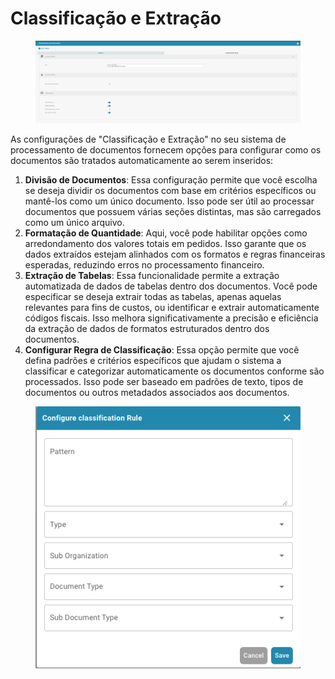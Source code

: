 # Classificação e Extração

<figure><img src="../../../.gitbook/assets/Bildschirmfoto 2024-05-08 um 11.10.49.png" alt=""><figcaption></figcaption></figure>

As configurações de "Classificação e Extração" no seu sistema de processamento de documentos fornecem opções para configurar como os documentos são tratados automaticamente ao serem inseridos:

1. **Divisão de Documentos**: Essa configuração permite que você escolha se deseja dividir os documentos com base em critérios específicos ou mantê-los como um único documento. Isso pode ser útil ao processar documentos que possuem várias seções distintas, mas são carregados como um único arquivo.
2. **Formatação de Quantidade**: Aqui, você pode habilitar opções como arredondamento dos valores totais em pedidos. Isso garante que os dados extraídos estejam alinhados com os formatos e regras financeiras esperadas, reduzindo erros no processamento financeiro.
3. **Extração de Tabelas**: Essa funcionalidade permite a extração automatizada de dados de tabelas dentro dos documentos. Você pode especificar se deseja extrair todas as tabelas, apenas aquelas relevantes para fins de custos, ou identificar e extrair automaticamente códigos fiscais. Isso melhora significativamente a precisão e eficiência da extração de dados de formatos estruturados dentro dos documentos.
4. **Configurar Regra de Classificação**: Essa opção permite que você defina padrões e critérios específicos que ajudam o sistema a classificar e categorizar automaticamente os documentos conforme são processados. Isso pode ser baseado em padrões de texto, tipos de documentos ou outros metadados associados aos documentos.

<figure><img src="../../../.gitbook/assets/Bildschirmfoto 2024-05-08 um 11.11.10.png" alt=""><figcaption></figcaption></figure>
